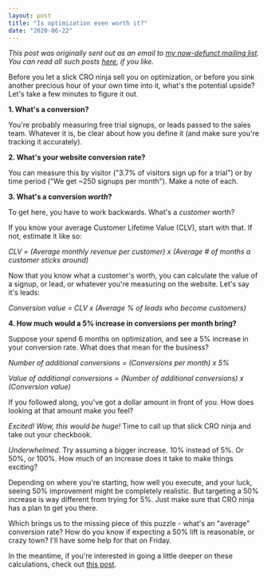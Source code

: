 ```yaml
---
layout: post
title: "Is optimization even worth it?"
date: "2020-06-22"
---
```


_This post was originally sent out as an email to [my now-defunct mailing list](https://briandavidhall.com/newsletters-are-bad-actually/). You can read all such posts [here](https://briandavidhall.com/category/newsletter/), if you like._

Before you let a slick CRO ninja sell you on optimization, or before you sink another precious hour of your own time into it, what's the potential upside? Let's take a few minutes to figure it out.

**1\. What's a conversion?**

You're probably measuring free trial signups, or leads passed to the sales team. Whatever it is, be clear about how you define it (and make sure you're tracking it accurately).

**2\. What's your website conversion rate?**

You can measure this by visitor ("3.7% of visitors sign up for a trial") or by time period ("We get ~250 signups per month"). Make a note of each.

**3\. What's a conversion _worth_?**

To get here, you have to work backwards. What's a _customer_ worth?

If you know your average Customer Lifetime Value (CLV), start with that. If not, estimate it like so:

_CLV = (Average monthly revenue per customer) x (Average # of months a customer sticks around)_

Now that you know what a customer's worth, you can calculate the value of a signup, or lead, or whatever you're measuring on the website. Let's say it's leads:

_Conversion value = CLV x (Average % of leads who become customers)_

**4\. How much would a 5% increase in conversions per month bring?**

Suppose your spend 6 months on optimization, and see a 5% increase in your conversion rate. What does that mean for the business?

_Number of additional conversions = (Conversions per month) x 5%_

_Value of additional conversions = (Number of additional conversions) x (Conversion value)_

If you followed along, you've got a dollar amount in front of you. How does looking at that amount make you feel?

_Excited! Wow, this would be huge!_ Time to call up that slick CRO ninja and take out your checkbook.

_Underwhelmed_. Try assuming a bigger increase. 10% instead of 5%. Or 50%, or 100%. How much of an increase does it take to make things exciting?

Depending on where you're starting, how well you execute, and your luck, seeing 50% improvement might be completely realistic. But targeting a 50% increase is way different from trying for 5%. Just make sure that CRO ninja has a plan to get you there.

Which brings us to the missing piece of this puzzle - what's an "average" conversion rate? How do you know if expecting a 50% lift is reasonable, or crazy town? I'll have some help for that on Friday.

In the meantime, if you're interested in going a little deeper on these calculations, check out [this post](https://briandavidhall.com/the-ultimate-guide-to-cro-ideation-part-0-why/).
